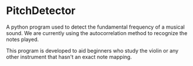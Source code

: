 # PitchDetector

A python program used to detect the fundamental frequency of a musical sound.
We are currently using the autocorrelation method to recognize the notes played.

This program is developed to aid beginners who study the violin or any other instrument that hasn't an exact note mapping.
